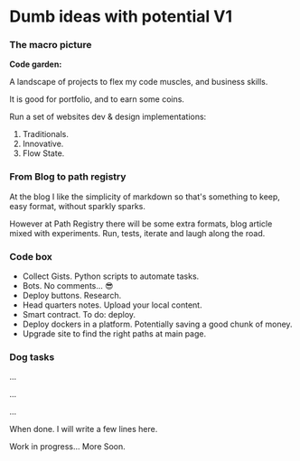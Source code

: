 # Dumb ideas with potential V1

### The macro picture
**Code garden:** 

A landscape of projects to flex my code muscles, and business skills.

It is good for portfolio, and to earn some coins.


Run a set of websites dev & design implementations:

1. Traditionals.
2. Innovative.
3. Flow State.



### From Blog to path registry 

At the blog I like the simplicity of markdown so that's something to keep, easy format, without sparkly sparks.

However at Path Registry there will be some extra formats, blog article mixed with experiments. Run, tests, iterate and laugh along the road.



### Code box

- Collect Gists. Python scripts to automate tasks.
- Bots. No comments... 😎
- Deploy buttons. Research. 
- Head quarters notes. Upload your local content.
- Smart contract. To do: deploy.
- Deploy dockers in a platform. Potentially saving a good chunk of money.
- Upgrade site to find the right paths at main page.



### Dog tasks

...

...

...

When done. I will write a few lines here.

Work in progress... More Soon.